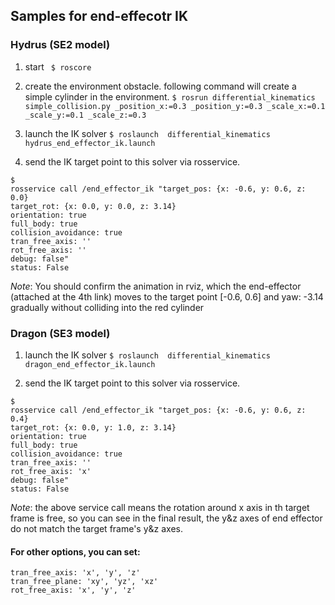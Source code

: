 ## Samples for end-effecotr IK

### Hydrus (SE2 model)
1. start ``` $ roscore```
2.  create the environment obstacle. following command will create a simple cylinder in the environment.
```$ rosrun differential_kinematics simple_collision.py _position_x:=0.3 _position_y:=0.3 _scale_x:=0.1 _scale_y:=0.1 _scale_z:=0.3```

3. launch the IK solver
``` $ roslaunch  differential_kinematics  hydrus_end_effector_ik.launch ```

4. send the IK target point to this solver via rosservice.
```
$
rosservice call /end_effector_ik "target_pos: {x: -0.6, y: 0.6, z: 0.0}
target_rot: {x: 0.0, y: 0.0, z: 3.14}
orientation: true
full_body: true 
collision_avoidance: true 
tran_free_axis: ''
rot_free_axis: ''
debug: false"
status: False
```

*Note*: You should confirm the animation in rviz, which the end-effector (attached at the 4th link) moves to the target point [-0.6, 0.6] and yaw: -3.14 gradually without colliding into the red cylinder

### Dragon (SE3 model)
1. launch the IK solver
``` $ roslaunch  differential_kinematics  dragon_end_effector_ik.launch ```

4. send the IK target point to this solver via rosservice.
```
$
rosservice call /end_effector_ik "target_pos: {x: -0.6, y: 0.6, z: 0.4}
target_rot: {x: 0.0, y: 1.0, z: 3.14}
orientation: true
full_body: true 
collision_avoidance: true 
tran_free_axis: ''
rot_free_axis: 'x'
debug: false"
status: False
```
*Note*: the above service call means the rotation around x axis in th target frame is free, so you can see in the final result, the y&z axes of end effector do not match the target frame's y&z axes.

#### For other options, you can set:

```
tran_free_axis: 'x', 'y', 'z'
tran_free_plane: 'xy', 'yz', 'xz'
rot_free_axis: 'x', 'y', 'z'
```

